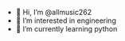 - 👋 Hi, I’m @allmusic262
- 👀 I’m interested in engineering
- 🌱 I’m currently learning python

<!---
allmusic262/allmusic262 is a ✨ special ✨ repository because its `README.md` (this file) appears on your GitHub profile.
You can click the Preview link to take a look at your changes.
--->
